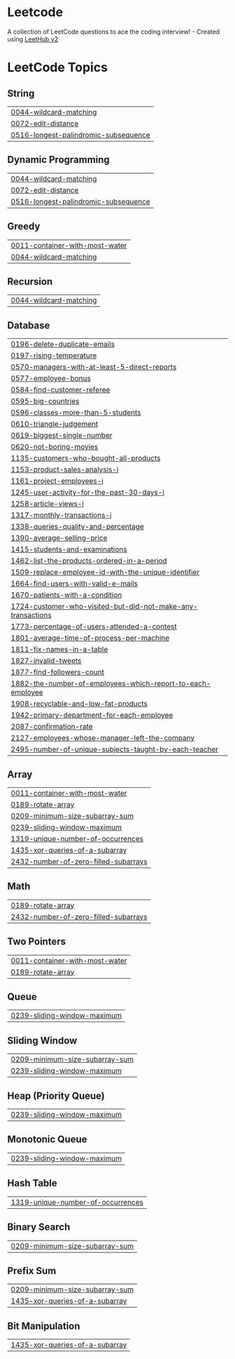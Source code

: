 # Leetcode
A collection of LeetCode questions to ace the coding interview! - Created using [LeetHub v2](https://github.com/arunbhardwaj/LeetHub-2.0)

<!---LeetCode Topics Start-->
# LeetCode Topics
## String
|  |
| ------- |
| [0044-wildcard-matching](https://github.com/Smaranls/Leetcode/tree/master/0044-wildcard-matching) |
| [0072-edit-distance](https://github.com/Smaranls/Leetcode/tree/master/0072-edit-distance) |
| [0516-longest-palindromic-subsequence](https://github.com/Smaranls/Leetcode/tree/master/0516-longest-palindromic-subsequence) |
## Dynamic Programming
|  |
| ------- |
| [0044-wildcard-matching](https://github.com/Smaranls/Leetcode/tree/master/0044-wildcard-matching) |
| [0072-edit-distance](https://github.com/Smaranls/Leetcode/tree/master/0072-edit-distance) |
| [0516-longest-palindromic-subsequence](https://github.com/Smaranls/Leetcode/tree/master/0516-longest-palindromic-subsequence) |
## Greedy
|  |
| ------- |
| [0011-container-with-most-water](https://github.com/Smaranls/Leetcode/tree/master/0011-container-with-most-water) |
| [0044-wildcard-matching](https://github.com/Smaranls/Leetcode/tree/master/0044-wildcard-matching) |
## Recursion
|  |
| ------- |
| [0044-wildcard-matching](https://github.com/Smaranls/Leetcode/tree/master/0044-wildcard-matching) |
## Database
|  |
| ------- |
| [0196-delete-duplicate-emails](https://github.com/Smaranls/Leetcode/tree/master/0196-delete-duplicate-emails) |
| [0197-rising-temperature](https://github.com/Smaranls/Leetcode/tree/master/0197-rising-temperature) |
| [0570-managers-with-at-least-5-direct-reports](https://github.com/Smaranls/Leetcode/tree/master/0570-managers-with-at-least-5-direct-reports) |
| [0577-employee-bonus](https://github.com/Smaranls/Leetcode/tree/master/0577-employee-bonus) |
| [0584-find-customer-referee](https://github.com/Smaranls/Leetcode/tree/master/0584-find-customer-referee) |
| [0595-big-countries](https://github.com/Smaranls/Leetcode/tree/master/0595-big-countries) |
| [0596-classes-more-than-5-students](https://github.com/Smaranls/Leetcode/tree/master/0596-classes-more-than-5-students) |
| [0610-triangle-judgement](https://github.com/Smaranls/Leetcode/tree/master/0610-triangle-judgement) |
| [0619-biggest-single-number](https://github.com/Smaranls/Leetcode/tree/master/0619-biggest-single-number) |
| [0620-not-boring-movies](https://github.com/Smaranls/Leetcode/tree/master/0620-not-boring-movies) |
| [1135-customers-who-bought-all-products](https://github.com/Smaranls/Leetcode/tree/master/1135-customers-who-bought-all-products) |
| [1153-product-sales-analysis-i](https://github.com/Smaranls/Leetcode/tree/master/1153-product-sales-analysis-i) |
| [1161-project-employees-i](https://github.com/Smaranls/Leetcode/tree/master/1161-project-employees-i) |
| [1245-user-activity-for-the-past-30-days-i](https://github.com/Smaranls/Leetcode/tree/master/1245-user-activity-for-the-past-30-days-i) |
| [1258-article-views-i](https://github.com/Smaranls/Leetcode/tree/master/1258-article-views-i) |
| [1317-monthly-transactions-i](https://github.com/Smaranls/Leetcode/tree/master/1317-monthly-transactions-i) |
| [1338-queries-quality-and-percentage](https://github.com/Smaranls/Leetcode/tree/master/1338-queries-quality-and-percentage) |
| [1390-average-selling-price](https://github.com/Smaranls/Leetcode/tree/master/1390-average-selling-price) |
| [1415-students-and-examinations](https://github.com/Smaranls/Leetcode/tree/master/1415-students-and-examinations) |
| [1462-list-the-products-ordered-in-a-period](https://github.com/Smaranls/Leetcode/tree/master/1462-list-the-products-ordered-in-a-period) |
| [1509-replace-employee-id-with-the-unique-identifier](https://github.com/Smaranls/Leetcode/tree/master/1509-replace-employee-id-with-the-unique-identifier) |
| [1664-find-users-with-valid-e-mails](https://github.com/Smaranls/Leetcode/tree/master/1664-find-users-with-valid-e-mails) |
| [1670-patients-with-a-condition](https://github.com/Smaranls/Leetcode/tree/master/1670-patients-with-a-condition) |
| [1724-customer-who-visited-but-did-not-make-any-transactions](https://github.com/Smaranls/Leetcode/tree/master/1724-customer-who-visited-but-did-not-make-any-transactions) |
| [1773-percentage-of-users-attended-a-contest](https://github.com/Smaranls/Leetcode/tree/master/1773-percentage-of-users-attended-a-contest) |
| [1801-average-time-of-process-per-machine](https://github.com/Smaranls/Leetcode/tree/master/1801-average-time-of-process-per-machine) |
| [1811-fix-names-in-a-table](https://github.com/Smaranls/Leetcode/tree/master/1811-fix-names-in-a-table) |
| [1827-invalid-tweets](https://github.com/Smaranls/Leetcode/tree/master/1827-invalid-tweets) |
| [1877-find-followers-count](https://github.com/Smaranls/Leetcode/tree/master/1877-find-followers-count) |
| [1882-the-number-of-employees-which-report-to-each-employee](https://github.com/Smaranls/Leetcode/tree/master/1882-the-number-of-employees-which-report-to-each-employee) |
| [1908-recyclable-and-low-fat-products](https://github.com/Smaranls/Leetcode/tree/master/1908-recyclable-and-low-fat-products) |
| [1942-primary-department-for-each-employee](https://github.com/Smaranls/Leetcode/tree/master/1942-primary-department-for-each-employee) |
| [2087-confirmation-rate](https://github.com/Smaranls/Leetcode/tree/master/2087-confirmation-rate) |
| [2127-employees-whose-manager-left-the-company](https://github.com/Smaranls/Leetcode/tree/master/2127-employees-whose-manager-left-the-company) |
| [2495-number-of-unique-subjects-taught-by-each-teacher](https://github.com/Smaranls/Leetcode/tree/master/2495-number-of-unique-subjects-taught-by-each-teacher) |
## Array
|  |
| ------- |
| [0011-container-with-most-water](https://github.com/Smaranls/Leetcode/tree/master/0011-container-with-most-water) |
| [0189-rotate-array](https://github.com/Smaranls/Leetcode/tree/master/0189-rotate-array) |
| [0209-minimum-size-subarray-sum](https://github.com/Smaranls/Leetcode/tree/master/0209-minimum-size-subarray-sum) |
| [0239-sliding-window-maximum](https://github.com/Smaranls/Leetcode/tree/master/0239-sliding-window-maximum) |
| [1319-unique-number-of-occurrences](https://github.com/Smaranls/Leetcode/tree/master/1319-unique-number-of-occurrences) |
| [1435-xor-queries-of-a-subarray](https://github.com/Smaranls/Leetcode/tree/master/1435-xor-queries-of-a-subarray) |
| [2432-number-of-zero-filled-subarrays](https://github.com/Smaranls/Leetcode/tree/master/2432-number-of-zero-filled-subarrays) |
## Math
|  |
| ------- |
| [0189-rotate-array](https://github.com/Smaranls/Leetcode/tree/master/0189-rotate-array) |
| [2432-number-of-zero-filled-subarrays](https://github.com/Smaranls/Leetcode/tree/master/2432-number-of-zero-filled-subarrays) |
## Two Pointers
|  |
| ------- |
| [0011-container-with-most-water](https://github.com/Smaranls/Leetcode/tree/master/0011-container-with-most-water) |
| [0189-rotate-array](https://github.com/Smaranls/Leetcode/tree/master/0189-rotate-array) |
## Queue
|  |
| ------- |
| [0239-sliding-window-maximum](https://github.com/Smaranls/Leetcode/tree/master/0239-sliding-window-maximum) |
## Sliding Window
|  |
| ------- |
| [0209-minimum-size-subarray-sum](https://github.com/Smaranls/Leetcode/tree/master/0209-minimum-size-subarray-sum) |
| [0239-sliding-window-maximum](https://github.com/Smaranls/Leetcode/tree/master/0239-sliding-window-maximum) |
## Heap (Priority Queue)
|  |
| ------- |
| [0239-sliding-window-maximum](https://github.com/Smaranls/Leetcode/tree/master/0239-sliding-window-maximum) |
## Monotonic Queue
|  |
| ------- |
| [0239-sliding-window-maximum](https://github.com/Smaranls/Leetcode/tree/master/0239-sliding-window-maximum) |
## Hash Table
|  |
| ------- |
| [1319-unique-number-of-occurrences](https://github.com/Smaranls/Leetcode/tree/master/1319-unique-number-of-occurrences) |
## Binary Search
|  |
| ------- |
| [0209-minimum-size-subarray-sum](https://github.com/Smaranls/Leetcode/tree/master/0209-minimum-size-subarray-sum) |
## Prefix Sum
|  |
| ------- |
| [0209-minimum-size-subarray-sum](https://github.com/Smaranls/Leetcode/tree/master/0209-minimum-size-subarray-sum) |
| [1435-xor-queries-of-a-subarray](https://github.com/Smaranls/Leetcode/tree/master/1435-xor-queries-of-a-subarray) |
## Bit Manipulation
|  |
| ------- |
| [1435-xor-queries-of-a-subarray](https://github.com/Smaranls/Leetcode/tree/master/1435-xor-queries-of-a-subarray) |
<!---LeetCode Topics End-->